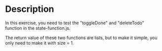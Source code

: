# Description

In this exercise, you need to test the "toggleDone" and "deleteTodo" function in the state-function.js.

The return value of these two functions are lists, but to make it simple, you only need to make it with size = 1.

